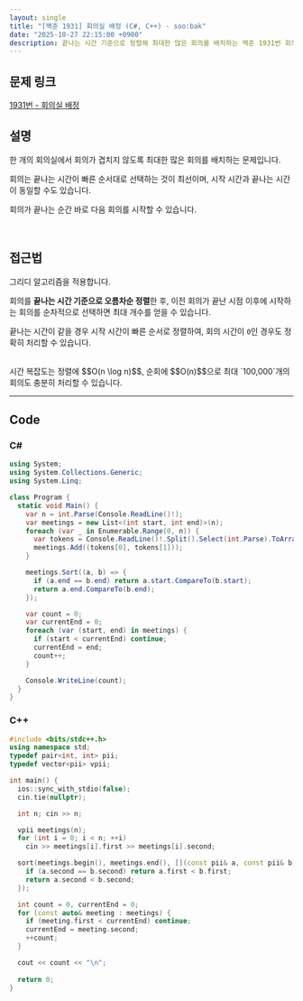 ```yaml
---
layout: single
title: "[백준 1931] 회의실 배정 (C#, C++) - soo:bak"
date: "2025-10-27 22:15:00 +0900"
description: 끝나는 시간 기준으로 정렬해 최대한 많은 회의를 배치하는 백준 1931번 회의실 배정 문제의 C# 및 C++ 풀이와 해설
---
```


## 문제 링크
[1931번 - 회의실 배정](https://www.acmicpc.net/problem/1931)

## 설명

한 개의 회의실에서 회의가 겹치지 않도록 최대한 많은 회의를 배치하는 문제입니다.<br>

회의는 끝나는 시간이 빠른 순서대로 선택하는 것이 최선이며, 시작 시간과 끝나는 시간이 동일할 수도 있습니다.<br>

회의가 끝나는 순간 바로 다음 회의를 시작할 수 있습니다.<br>

<br>

## 접근법

그리디 알고리즘을 적용합니다.

회의를 **끝나는 시간 기준으로 오름차순 정렬**한 후, 이전 회의가 끝난 시점 이후에 시작하는 회의를 순차적으로 선택하면 최대 개수를 얻을 수 있습니다.

끝나는 시간이 같을 경우 시작 시간이 빠른 순서로 정렬하여, 회의 시간이 `0`인 경우도 정확히 처리할 수 있습니다.

<br>
시간 복잡도는 정렬에 $$O(n \log n)$$, 순회에 $$O(n)$$으로 최대 `100,000`개의 회의도 충분히 처리할 수 있습니다.

<br>

---

## Code

### C#

```csharp
using System;
using System.Collections.Generic;
using System.Linq;

class Program {
  static void Main() {
    var n = int.Parse(Console.ReadLine()!);
    var meetings = new List<(int start, int end)>(n);
    foreach (var _ in Enumerable.Range(0, n)) {
      var tokens = Console.ReadLine()!.Split().Select(int.Parse).ToArray();
      meetings.Add((tokens[0], tokens[1]));
    }

    meetings.Sort((a, b) => {
      if (a.end == b.end) return a.start.CompareTo(b.start);
      return a.end.CompareTo(b.end);
    });

    var count = 0;
    var currentEnd = 0;
    foreach (var (start, end) in meetings) {
      if (start < currentEnd) continue;
      currentEnd = end;
      count++;
    }

    Console.WriteLine(count);
  }
}
```

### C++

```cpp
#include <bits/stdc++.h>
using namespace std;
typedef pair<int, int> pii;
typedef vector<pii> vpii;

int main() {
  ios::sync_with_stdio(false);
  cin.tie(nullptr);

  int n; cin >> n;

  vpii meetings(n);
  for (int i = 0; i < n; ++i)
    cin >> meetings[i].first >> meetings[i].second;

  sort(meetings.begin(), meetings.end(), [](const pii& a, const pii& b) {
    if (a.second == b.second) return a.first < b.first;
    return a.second < b.second;
  });

  int count = 0, currentEnd = 0;
  for (const auto& meeting : meetings) {
    if (meeting.first < currentEnd) continue;
    currentEnd = meeting.second;
    ++count;
  }

  cout << count << "\n";
  
  return 0;
}
```


